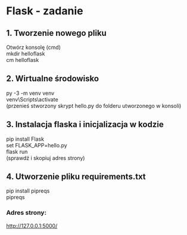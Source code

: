 # Flask - zadanie
## 1. Tworzenie nowego pliku
Otwórz konsolę (cmd)  
mkdir helloflask  
cm helloflask  
## 2. Wirtualne środowisko
py -3 -m venv venv  
venv\Scripts\activate  
(przenieś stworzony skrypt hello.py do folderu utworzonego w konsoli)  
## 3. Instalacja flaska i inicjalizacja w kodzie
pip install Flask  
set FLASK_APP=hello.py  
flask run  
(sprawdź i skopiuj adres strony)
## 4. Utworzenie pliku requirements.txt  
pip install pipreqs  
pipreqs  
### Adres strony:
http://127.0.0.1:5000/
